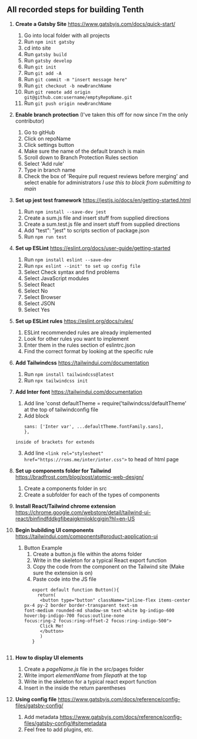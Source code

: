 ## All recorded steps for building Tenth

1. **Create a Gatsby Site** https://www.gatsbyjs.com/docs/quick-start/
      1. Go into local folder with all projects 
      2. Run `npm init gatsby`
      3. cd into site
      4. Run `gatsby build`
      5. Run `gatsby develop`
      6. Run `git init`
      7. Run `git add -A`
      8. Run `git commit -m "insert message here"`
      9. Run `git checkout -b newBranchName`
      10. Run `git remote add origin git@github.com:username/emptyRepoName.git`
      11. Run `git push origin newBranchName`

2. **Enable branch protection** (I've taken this off for now since I'm the only contributor)
      1. Go to gitHub
      2. Click on repoName
      3. Click settings button
      4. Make sure the name of the default branch is main
      5. Scroll down to Branch Protection Rules section
      6. Select 'Add rule'
      7. Type in branch name
      8. Check the box of 'Require pull request reviews before merging' and select enable for administrators *I use this to block from submitting to main*

3. **Set up jest test framework** https://jestjs.io/docs/en/getting-started.html
      1. Run `npm install --save-dev jest`
      2. Create a sum.js file and insert stuff from supplied directions
      3. Create a sum.test.js file and insert stuff from supplied directions
      4. Add  "test": "jest" to scripts section of package.json
      5. Run `npm run test`

4. **Set up ESLint** https://eslint.org/docs/user-guide/getting-started
      1. Run `npm install eslint --save-dev`
      2. Run `npx eslint --init' to set up config file`
      3. Select Check syntax and find problems
      4. Select JavaScript modules
      5. Select React
      6. Select No
      7. Select Browser
      8. Select JSON
      9. Select Yes

5. **Set up ESLint rules** https://eslint.org/docs/rules/
      1. ESLint recommended rules are already implemented
      2. Look for other rules you want to implement
      3. Enter them in the rules section of eslintrc.json
      4. Find the correct format by looking at the specific rule

6. **Add Tailwindcss** https://tailwindui.com/documentation
      1. Run `npm install tailwindcss@latest`
      2. Run `npx tailwindcss init`

7. **Add Inter font** https://tailwindui.com/documentation
      1. Add line 'const defaultTheme = require('tailwindcss/defaultTheme' at the top of tailwindconfig file
      2. Add block
         ```fontFamily: {
         sans: ['Inter var', ...defaultTheme.fontFamily.sans],
         },
       inside of brackets for extends
      3. Add line `<link rel="stylesheet" href="https://rsms.me/inter/inter.css">` to head of html page

8. **Set up components folder for Tailwind** https://bradfrost.com/blog/post/atomic-web-design/
      1. Create a components folder in src
      2. Create a subfolder for each of the types of components
      
9. **Install React/Tailwind chrome extension** https://chrome.google.com/webstore/detail/tailwind-ui-react/binfindfddkgfibeajgkmjioklcgigjn?hl=en-US

10. **Begin bubilding UI components** https://tailwindui.com/components#product-application-ui
      1. Button Example
            1. Create a button.js file within the atoms folder
            2. Write in the skeleton for a typical React export function
            3. Copy the code from the component on the Tailwind site (Make sure the extension is on)
            4. Paste code into the JS file
            ```import React from "react"
               export default function Button(){
                 return(
                  <button type="button" className="inline-flex items-center px-4 py-2 border border-transparent text-sm                   font-medium rounded-md shadow-sm text-white bg-indigo-600 hover:bg-indigo-700 focus:outline-none                       focus:ring-2 focus:ring-offset-2 focus:ring-indigo-500">
                  Click Me!
                  </button>
                  )
               }
               
11. **How to display UI elements**
      1. Create a *pageName.js* file in the src/pages folder
      2. Write import *elementName* from *filepath* at the top
      3. Write in the skeleton for a typical react export function
      4. Insert <elementName/> in the inside the return parentheses

9. **Using config file** https://www.gatsbyjs.com/docs/reference/config-files/gatsby-config/
      1. Add metadata https://www.gatsbyjs.com/docs/reference/config-files/gatsby-config/#sitemetadata 
      2. Feel free to add plugins, etc.
      

